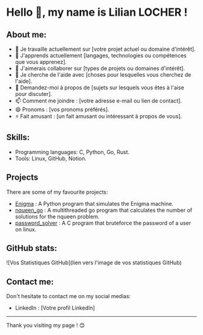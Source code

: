 # Hello 👋, my name is Lilian LOCHER !

## About me:

- 🔭 Je travaille actuellement sur [votre projet actuel ou domaine d'intérêt].
- 🌱 J'apprends actuellement [langages, technologies ou compétences que vous apprenez].
- 👯 J'aimerais collaborer sur [types de projets ou domaines d'intérêt].
- 🤔 Je cherche de l'aide avec [choses pour lesquelles vous cherchez de l'aide].
- 💬 Demandez-moi à propos de [sujets sur lesquels vous êtes à l'aise pour discuter].
- 📫 Comment me joindre : [votre adresse e-mail ou lien de contact].
- 😄 Pronoms : [vos pronoms préférés].
- ⚡️ Fait amusant : [un fait amusant ou intéressant à propos de vous].

## Skills:

- Programming languages: C, Python, Go, Rust.
- Tools: Linux, GitHub, Notion.

## Projects

There are some of my favourite projects:

- [Enigma](https://github.com/Liloche19/enigma.git) : A Python program that simulates the Enigma machine.
- [nqueen_go](https://github.com/Liloche19/nqueen_go.git) : A multithreaded go program that calculates the number of solutions for the nqueen problem.
- [password_solver](https://github.com/Liloche19/password_solver.git) : A C program that bruteforce the password of a user on linux.

## GitHub stats:

![Vos Statistiques GitHub](lien vers l'image de vos statistiques GitHub)

## Contact me:

Don't hesitate to contact me on my social medias:

- LinkedIn : [Votre profil LinkedIn]

---

Thank you visiting my page ! 😊
